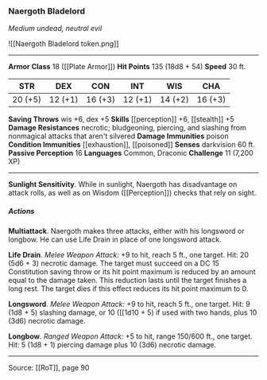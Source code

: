### Naergoth Bladelord
_Medium undead, neutral evil_

![[Naergoth Bladelord token.png]]


---

**Armor Class** 18 ([[Plate Armor]])
**Hit Points** 135 (18d8 + 54)
**Speed** 30 ft.

| STR     | DEX     | CON     | INT     | WIS     | CHA     |
|---------|---------|---------|---------|---------|---------|
| 20 (+5) | 12 (+1) | 16 (+3) | 12 (+1) | 14 (+2) | 16 (+3) |

**Saving Throws** wis +6, dex +5
**Skills** [[perception]] +6, [[stealth]] +5
**Damage Resistances** necrotic; bludgeoning, piercing, and slashing from nonmagical attacks that aren't silvered
**Damage Immunities** poison
**Condition Immunities** [[exhaustion]], [[poisoned]]
**Senses** darkvision 60 ft.
**Passive Perception** 16
**Languages** Common, Draconic
**Challenge** 11 (7,200 XP)

---

**Sunlight Sensitivity**. While in sunlight, Naergoth has disadvantage on attack rolls, as well as on Wisdom ([[Perception]]) checks that rely on sight.

##### Actions
**Multiattack**. Naergoth makes three attacks, either with his longsword or longbow. He can use Life Drain in place of one longsword attack.

**Life Drain**. _Melee Weapon Attack:_ +9 to hit, reach 5 ft., one target. Hit: 20 (5d6 + 3) necrotic damage. The target must succeed on a DC 15 Constitution saving throw or its hit point maximum is reduced by an amount equal to the damage taken. This reduction lasts until the target finishes a long rest. The target dies if this effect reduces its hit point maximum to 0.

**Longsword**. _Melee Weapon Attack:_ +9 to hit, reach 5 ft., one target. Hit: 9 (1d8 + 5) slashing damage, or 10 ([[1d10 + 5) if used with two hands, plus 10 (3d6) necrotic damage.

**Longbow**. _Ranged Weapon Attack:_ +5 to hit, range 150/600 ft., one target. Hit: 5 (1d8 + 1) piercing damage plus 10 (3d6) necrotic damage.


---

Source: [[RoT]], page 90
